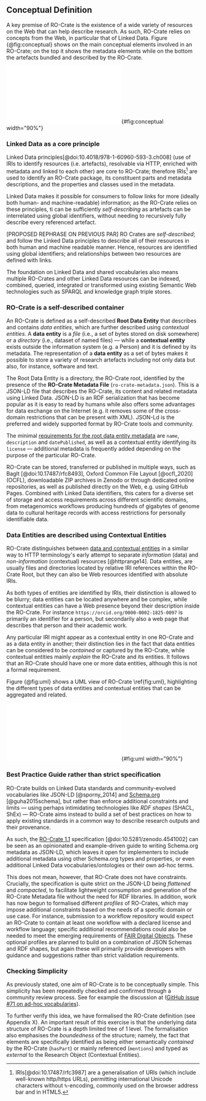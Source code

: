 ## Conceptual Definition

A key premise of RO-Crate is the existence of a wide variety of resources on the Web that can help describe research. As such, RO-Crate relies on concepts from the Web, in particular that of Linked Data. Figure {@fig:conceptual} shows on the main conceptual elements involved in an RO-Crate; on the top it shows the metadata elements while on the bottom the artefacts bundled and described by the RO-Crate.

![Conceptual RO-Crate Overview](../content/images/ro-crate-overview.pdf "\textbf{Conceptual overview of RO-Crate}. A \emph{Persistent Identifier} (PID) identifies a \emph{Research Object} (RO), which is archived using BagIt\cite{@doi:10.17487/rfc8493}, OCFL\cite{ocfl_2020}, git or ZIP. The RO is described within a \textit{RO Metadata File}, providing identifiers for authors using ORCID, organizations using ROR and licenses such as Creative Commons. The \emph{RO-Crate content} is further described with its own metadata. Data can be embedded files and directories, as well as links to external web resources, PIDs and nested RO-Crates."){#fig:conceptual width="90%"}

### Linked Data as a core principle

Linked Data principles[@doi:10.4018/978-1-60960-593-3.ch008] (use of IRIs to identify resources (i.e. artefacts), resolvable via HTTP, enriched with metadata and linked to each other) are core to RO-Crate; therefore IRIs[^1] are used to identify an RO-Crate package, its constituent parts and metadata descriptions, and the properties and classes used in the metadata. 

Linked Data makes it possible for consumers to follow links for more (ideally both human- and machine-readable) information; as the RO-Crate relies on these principles, ti can be sufficiently _self-describing_ as artefacts can be interrelated using global identifiers, without needing to recursively fully describe every referenced artefact.

[PROPOSED REPHRASE ON PREVIOUS PAR] RO Crates are _self-described_; and follow the Linked Data principles to describe all of their resources in both human and machine readable manner.  Hence, resources are identified using global identifiers; and  relationships between two resources are defined with links.

The foundation on Linked Data and shared vocabularies also means multiple RO-Crates and other Linked Data resources can be indexed, combined, queried, integrated or transformed using existing Semantic Web technologies such as SPARQL and knowledge graph triple stores.

### RO-Crate is a self-described container

An RO-Crate is defined as a self-described **Root Data Entity** that describes and contains _data entities_, which are further described using _contextual entities_.  A **data entity** is a _file_ (i.e., a set of bytes stored on disk somewhere) or a _directory_ (i.e., dataset of named files) — while a **contextual entity** exists outside the information system (e.g. a Person) and it is defined by its metadata. The representation of a **data entity** as a set of bytes makes it possible to store a variety of research artefacts including not only data but also, for instance, software and text.

The Root Data Entity is a directory, the RO-Crate root, identified by the presence of the **RO-Crate Metadata File** (`ro-crate-metadata.json`). This is a JSON-LD file that describes the RO-Crate, its content and related metadata using Linked Data. JSON-LD is an RDF serialization that has become popular as it is easy to read by humans while also offers some advantages for data exchange on the Internet (e.g. it removes some of the cross-domain restrictions that can be present with XML). JSON-Ld is the preferred and widely supported format by RO-Crate tools and community.

The minimal [requirements for the root data entity metadata](https://www.researchobject.org/ro-crate/1.1/root-data-entity.html#direct-properties-of-the-root-data-entity) are `name`, `description` and `datePublished`, as well as a contextual entity identifying its `license` —  additional metadata is frequently added depending on the purpose of the particular RO-Crate.

RO-Crate can be stored, transferred or published in multiple ways, such as BagIt [@doi:10.17487/rfc8493], Oxford Common File Layout [@ocfl_2020] (OCFL), downloadable ZIP archives in Zenodo or through dedicated online repositories, as well as published directly on the Web, e.g. using GitHub Pages. Combined with Linked Data identifiers, this caters for a diverse set of storage and access requirements across different scientific domains, from metagenomics workflows producing hundreds of gigabytes of genome data to cultural heritage records with access restrictions for personally identifiable data.

### Data Entities are described using Contextual Entities

RO-Crate distinguishes between [data and contextual entities](https://www.researchobject.org/ro-crate/1.1/contextual-entities.html#contextual-vs-data-entities) in a similar way to HTTP terminology's early attempt to separate _information_ (data) and _non-information_ (contextual) resources [@httprange14]. Data entities, are usually files and directories located by relative IRI references within the RO-Crate Root, but they can also be Web resources identified with absolute IRIs.

As both types of entities are identified by IRIs, their distinction is allowed to be blurry; data entities can be located anywhere and be complex, while contextual entities can have a Web presence beyond their description inside the RO-Crate. For instance `https://orcid.org/0000-0002-1825-0097` is primarily an identifier for a person, but secondarily also a web page that describes that person and their academic work. 

Any particular IRI might appear as a contextual entity in one RO-Crate and as a data entity in another; their distinction lies in the fact that data entities can be considered to be _contained_ or captured by the RO-Crate, while contextual entities mainly _explain_ the RO-Crate and its entities. It follows that an RO-Crate should have one or more data entities, although this is not a formal requirement. 

Figure {@fig:uml} shows a UML view of RO-Crate \ref{fig:uml}, highlighting the different types of data entities and contextual entities that can be aggregated and related.

![RO-Crate UML](../content/images/ro-crate-uml.pdf "\textbf{UML model view of RO-Crate.} The \emph{RO-Crate Metadata File} conforms to a version of the specification, which mainly describes the \emph{RO-Crate Root Data Entity} representing the Research Object as a dataset. The RO-Crate aggregates \emph{data entities} (\texttt{hasPart}) which are further described using \emph{contextual entities}. Multiple types and relations from Schema.org allow annotations to be more specific, including figures, nested datasets, computational workflows, people, organisations, instruments and places."){#fig:uml width="90%"}


### Best Practice Guide rather than strict specification

RO-Crate builds on Linked Data standards and community-evolved vocabularies like JSON-LD [@sporny_2014] and [Schema.org](https://schema.org/) [@guha2015schema], but rather than enforce additional constraints and limits — using perhaps intimidating technologies like _RDF shapes_ (SHACL, ShEx) — RO-Crate aims instead to build a set of best practices on how to apply  existing standards in a common way to describe research outputs and their provenance.

As such, the [RO-Crate 1.1](https://w3id.org/ro/crate/1.1) specification [@doi:10.5281/zenodo.4541002] can be seen as an opinionated and example-driven guide to writing Schema.org metadata as JSON-LD, which leaves it open for implementers to include additional metadata using other Schema.org types and properties, or even additional Linked Data vocabularies/ontologies or their own ad-hoc terms.

This does not mean, however, that RO-Crate does not have constraints. Crucially, the specification is quite strict on the JSON-LD being _flattened_ and _compacted_, to facilitate lightweight consumption and generation of the RO-Crate Metadata file without the need for RDF libraries. In addition, work has now begun to formalised different _profiles_ of RO-Crates, which may impose additional constraints based on the needs of a specific domain or use case. For instance, submission to a workflow repository would expect an RO-Crate to contain at least one workflow with a declared license and workflow language; specific additional recommendations could also be needed to meet the emerging requirements of [FAIR Digital Objects](https://fairdo.org/). These optional profiles are planned to build on a combination of JSON Schemas and RDF shapes, but again these will primarily provide developers with guidance and suggestions rather than strict validation requirements.


### Checking Simplicity

As previously stated, one aim of RO-Crate is to be conceptually simple. This simplicity has been repeatedly checked and confirmed through a community review process. See for example the discussion at ([GitHub issue #71 on ad-hoc vocabularies](https://github.com/ResearchObject/ro-crate/issues/71)). 

To further verify this idea, we have formalised the RO-Crate definition (see Appendix X). An important result of this exercise is that the underlying data structure of RO-Crate is a depth limited tree of 1 level. The formalisation also emphasises the _boundedness_ of the structure; namely, the fact that elements are specifically identified as being either semantically _contained_ by the RO-Crate (`hasPart`) or mainly referenced (`mentions`) and typed as _external_ to the Research Object (Contextual Entities). 

[^1]: IRIs[@doi:10.17487/rfc3987] are a generalisation of URIs (which include well-known http/https URLs), permitting international Unicode characters without `%`-encoding, commonly used on the browser address bar and in HTML5.